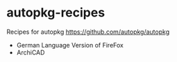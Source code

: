 # autopkg-recipes
Recipes for autopkg https://github.com/autopkg/autopkg

- German Language Version of FireFox
- ArchiCAD

